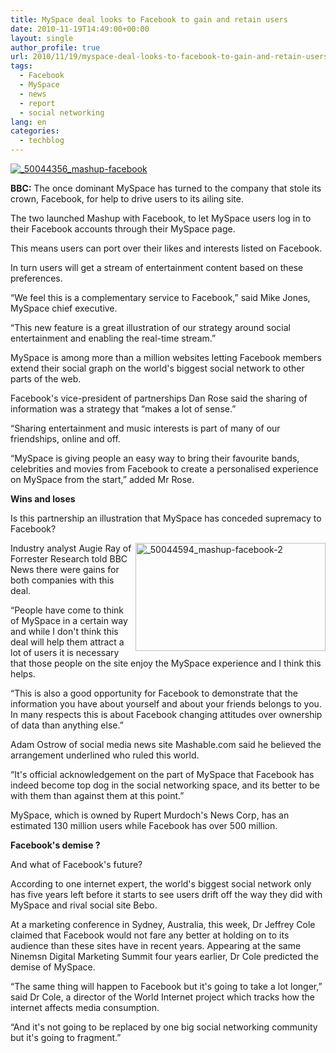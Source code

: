 ```yaml
---
title: MySpace deal looks to Facebook to gain and retain users
date: 2010-11-19T14:49:00+00:00
layout: single
author_profile: true
url: 2010/11/19/myspace-deal-looks-to-facebook-to-gain-and-retain-users/
tags:
  - Facebook
  - MySpace
  - news
  - report
  - social networking
lang: en
categories: 
  - techblog
---
```

[![_50044356_mashup-facebook](http://lh6.ggpht.com/_vaUVXcmC3OI/TOaHXQlmc8I/AAAAAAAADK4/ksNkPtiDAcI/_50044356_mashup-facebook_thumb%5B1%5D.gif?imgmax=800 "_50044356_mashup-facebook")](http://lh3.ggpht.com/_vaUVXcmC3OI/TOaHVBukP7I/AAAAAAAADK0/R__aVcdPM6U/s1600-h/_50044356_mashup-facebook%5B3%5D.gif)

**BBC:** The once dominant MySpace has turned to the company that stole its crown, Facebook, for help to drive users to its ailing site.

The two launched Mashup with Facebook, to let MySpace users log in to their Facebook accounts through their MySpace page.

This means users can port over their likes and interests listed on Facebook.

In turn users will get a stream of entertainment content based on these preferences.

“We feel this is a complementary service to Facebook,” said Mike Jones, MySpace chief executive.

“This new feature is a great illustration of our strategy around social entertainment and enabling the real-time stream.”

MySpace is among more than a million websites letting Facebook members extend their social graph on the world's biggest social network to other parts of the web.

Facebook's vice-president of partnerships Dan Rose said the sharing of information was a strategy that “makes a lot of sense.”

“Sharing entertainment and music interests is part of many of our friendships, online and off.

“MySpace is giving people an easy way to bring their favourite bands, celebrities and movies from Facebook to create a personalised experience on MySpace from the start,” added Mr Rose.

**Wins and loses**

Is this partnership an illustration that MySpace has conceded supremacy to Facebook?

[<img title="_50044594_mashup-facebook-2" border="0" alt="_50044594_mashup-facebook-2" align="right" src="http://lh4.ggpht.com/_vaUVXcmC3OI/TOaHbNWFrYI/AAAAAAAADLA/5jwCFYjVS4A/_50044594_mashup-facebook-2_thumb%5B1%5D.gif?imgmax=800" width="304" height="173" />](http://lh6.ggpht.com/_vaUVXcmC3OI/TOaHZZLOh_I/AAAAAAAADK8/myZZVTc9gK8/s1600-h/_50044594_mashup-facebook-2%5B3%5D.gif)Industry analyst Augie Ray of Forrester Research told BBC News there were gains for both companies with this deal.

“People have come to think of MySpace in a certain way and while I don't think this deal will help them attract a lot of users it is necessary that those people on the site enjoy the MySpace experience and I think this helps.

“This is also a good opportunity for Facebook to demonstrate that the information you have about yourself and about your friends belongs to you. In many respects this is about Facebook changing attitudes over ownership of data than anything else.”

Adam Ostrow of social media news site Mashable.com said he believed the arrangement underlined who ruled this world.

“It's official acknowledgement on the part of MySpace that Facebook has indeed become top dog in the social networking space, and its better to be with them than against them at this point.”

MySpace, which is owned by Rupert Murdoch's News Corp, has an estimated 130 million users while Facebook has over 500 million.

**Facebook's demise ?**

And what of Facebook's future?

According to one internet expert, the world's biggest social network only has five years left before it starts to see users drift off the way they did with MySpace and rival social site Bebo.

At a marketing conference in Sydney, Australia, this week, Dr Jeffrey Cole claimed that Facebook would not fare any better at holding on to its audience than these sites have in recent years. Appearing at the same Ninemsn Digital Marketing Summit four years earlier, Dr Cole predicted the demise of MySpace.

“The same thing will happen to Facebook but it's going to take a lot longer,” said Dr Cole, a director of the World Internet project which tracks how the internet affects media consumption.

“And it's not going to be replaced by one big social networking community but it's going to fragment.”